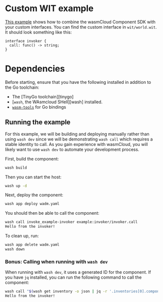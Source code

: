 # Custom WIT example

[This example](https://github.com/wasmCloud/go/tree/main/examples/component/invoke) shows how to
combine the wasmCloud Component SDK with your custom interfaces. You can find the custom interface
in `wit/world.wit`. It should look something like this:

```wit
interface invoker {
  call: func() -> string;
}
```

# Dependencies

Before starting, ensure that you have the following installed in addition to the Go toolchain:

- The [TinyGo toolchain][tinygo]
- [`wash`, the WAsmcloud SHell][wash] installed.
- [`wasm-tools`][wasm-tools] for Go bindings

[wasm-tools]: https://github.com/bytecodealliance/wasm-tools#installation

## Running the example

For this example, we will be building and deploying manually rather than using `wash dev` since we
will be demonstrating `wash call` which requires a stable identity to call. As you gain experience
with wasmCloud, you will likely want to use `wash dev` to automate your development process.

First, build the component:

```bash
wash build
```

Then you can start the host:

```bash
wash up -d
```

Next, deploy the component:

```bash
wash app deploy wadm.yaml
```

You should then be able to call the component:

```bash
wash call invoke_example-invoker example:invoker/invoker.call
Hello from the invoker!
```

To clean up, run:

```bash
wash app delete wadm.yaml
wash down
```

### Bonus: Calling when running with `wash dev`

When running with `wash dev`, it uses a generated ID for the component. If you have `jq` installed,
you can run the following command to call the component:

```bash
wash call "$(wash get inventory -o json | jq -r '.inventories[0].components[0].id')" example:invoker/invoker.call
Hello from the invoker!
```
